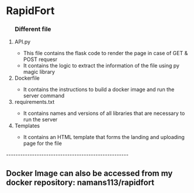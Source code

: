 # RapidFort

<ol>
<h3>
  Different file 
</h3>
  <li>API.py</li>
      <ul>
        <li>This file contains the flask code to render the page in case of GET & POST requesr</li>
        <li> It contains the logic to extract the information of the file using py magic library</li>
      </ul>
  <li>Dockerfile</li>
  <ul>
    <li> It contains the instructions to build a docker image and run the server command</li>
  </ul>
  <li>requirements.txt</li>
    <ul>
      <li>It contains names and versions of all libraries that are necessary to run the server</li>
    </ul>
    <li>Templates</li>
    <ul>
      <li>It contains an HTML template that forms the landing and uploading page for the file</li>
    </ul>
</ol>
----------------------------------------------------
<h2>Docker Image can also be accessed from my docker repository: namans113/rapidfort</h2>
